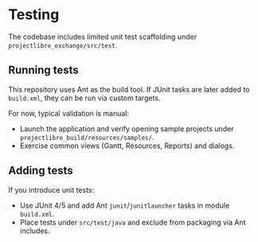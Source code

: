 # Testing

The codebase includes limited unit test scaffolding under `projectlibre_exchange/src/test`.

## Running tests
This repository uses Ant as the build tool. If JUnit tasks are later added to `build.xml`, they can be run via custom targets.

For now, typical validation is manual:
- Launch the application and verify opening sample projects under `projectlibre_build/resources/samples/`.
- Exercise common views (Gantt, Resources, Reports) and dialogs.

## Adding tests
If you introduce unit tests:
- Use JUnit 4/5 and add Ant `junit`/`junitlauncher` tasks in module `build.xml`.
- Place tests under `src/test/java` and exclude from packaging via Ant includes.
